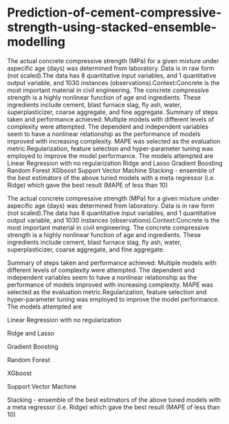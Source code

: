 # Prediction-of-cement-compressive-strength-using-stacked-ensemble-modelling
The actual concrete compressive strength (MPa) for a given mixture under aspecific age (days) was determined from laboratory. Data is in raw form (not scaled).The data has 8 quantitative input variables, and 1 quantitative output variable, and 1030 instances (observations).Context:Concrete is the most important material in civil engineering. The concrete compressive strength is a highly nonlinear function of age and ingredients. These ingredients include cement, blast furnace slag, fly ash, water, superplasticizer, coarse aggregate, and fine aggregate. Summary of steps taken and performance achieved: Multiple models with different levels of complexity were attempted. The dependent and independent variables seem to have a nonlinear relationship as the performance of models improved with increasing complexity. MAPE was selected as the evaluation metric.Regularization, feature selection and hyper-parameter tuning was employed to improve the model performance. The models attempted are Linear Regression with no regularization Ridge and Lasso Gradient Boosting Random Forest XGboost Support Vector Machine Stacking - ensemble of the best estimators of the above tuned models with a meta regressor (i.e. Ridge) which gave the best result (MAPE of less than 10)

The actual concrete compressive strength (MPa) for a given mixture under aspecific age (days) was determined from laboratory. Data is in raw form (not scaled).The data has 8 quantitative input variables, and 1 quantitative output variable, and 1030 instances (observations).Context:Concrete is the most important material in civil engineering. The concrete compressive strength is a highly nonlinear function of age and ingredients. These ingredients include cement, blast furnace slag, fly ash, water, superplasticizer, coarse aggregate, and fine aggregate.

Summary of steps taken and performance achieved:
Multiple models with different levels of complexity were attempted. The dependent and independent variables seem to have a nonlinear relationship as the performance of models improved with increasing complexity. MAPE was selected as the evaluation metric.Regularization, feature selection and hyper-parameter tuning was employed to improve the model performance. The models attempted are

Linear Regression with no regularization

Ridge and Lasso

Gradient Boosting

Random Forest

XGboost

Support Vector Machine

Stacking - ensemble of the best estimators of the above tuned models with a meta regressor (i.e. Ridge) which gave the best result (MAPE of less than 10)
